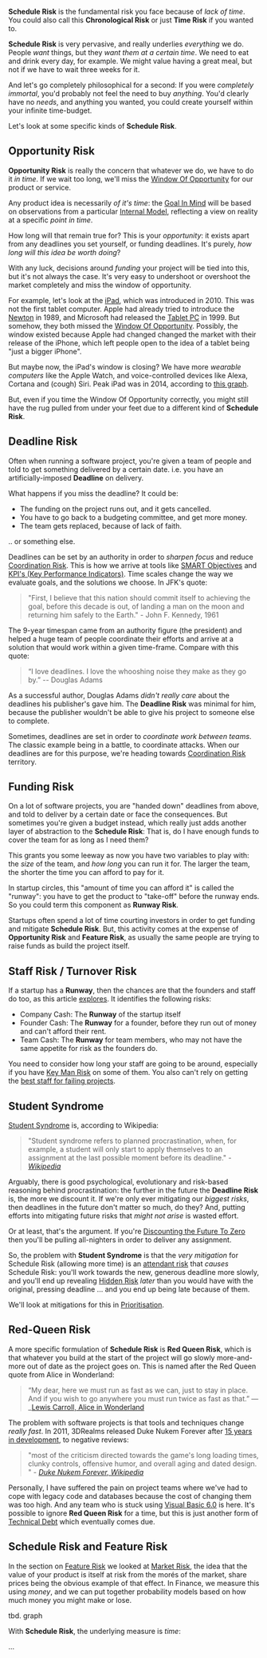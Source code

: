 **Schedule Risk** is the fundamental risk you face because of _lack of time_.  You could also call this **Chronological Risk** or just **Time Risk** if you wanted to.

**Schedule Risk** is very pervasive, and really underlies _everything_ we do.  People _want_ things, but they _want them at a certain time_.   We need to eat and drink every day, for example.  We might value having a great meal, but not if we have to wait three weeks for it.  

And let's go completely philosophical for a second:  If you were _completely immortal_, you'd probably not feel the need to buy _anything_.  You'd clearly have no _needs_, and anything you wanted, you could create yourself within your infinite time-budget.

Let's look at some specific kinds of **Schedule Risk**.

## Opportunity Risk

**Opportunity Risk** is really the concern that whatever we do, we have to do it _in time_.  If we wait too long, we'll miss the [Window Of Opportunity](https://en.wikipedia.org/wiki/Window_of_opportunity) for our product or service.   

Any product idea is necessarily _of it's time_:  the [Goal In Mind](Goal-In-Mind) will be based on observations from a particular [Internal Model](Internal-Model), reflecting a view on reality at a specific _point in time_.  

How long will that remain true for?  This is your _opportunity_:  it exists apart from any deadlines you set yourself, or funding deadlines.  It's purely, _how long will this idea be worth doing_?  

With any luck, decisions around _funding_ your project will be tied into this, but it's not always the case.   It's very easy to undershoot or overshoot the market completely and miss the window of opportunity.  

For example, let's look at the [iPad](https://en.wikipedia.org/wiki/History_of_tablet_computers), which was introduced in 2010.  This was not the first tablet computer.  Apple had already tried to introduce the [Newton](https://en.wikipedia.org/wiki/Apple_Newton) in 1989, and Microsoft had released the [Tablet PC](https://en.wikipedia.org/wiki/Microsoft_Tablet_PC) in 1999.  But somehow, they both missed the [Window Of Opportunity](https://en.wikipedia.org/wiki/Window_of_opportunity).  Possibly, the window existed because Apple had changed changed the market with their release of the iPhone, which left people open to the idea of a tablet being "just a bigger iPhone".

But maybe now, the iPad's window is closing?   We have more _wearable computers_ like the Apple Watch, and voice-controlled devices like Alexa, Cortana and (cough) Siri.  Peak iPad was in 2014, according to [this graph](https://www.statista.com/statistics/269915/global-apple-ipad-sales-since-q3-2010/).

But, even if you time the Window Of Opportunity correctly, you might still have the rug pulled from under your feet due to a different kind of **Schedule Risk**.

## Deadline Risk

Often when running a software project, you're given a team of people and told to get something delivered by a certain date.  i.e. you have an artificially-imposed **Deadline** on delivery.

What happens if you miss the deadline?  It could be:
 - The funding on the project runs out, and it gets cancelled.
 - You have to go back to a budgeting committee, and get more money.
 - The team gets replaced, because of lack of faith.
 
.. or something else.

Deadlines can be set by an authority in order to _sharpen focus_ and reduce [Coordination Risk](Coordination-Risk).  This is how we arrive at tools like [SMART Objectives](https://en.wikipedia.org/wiki/SMART_criteria) and [KPI's (Key Performance Indicators)](https://en.wikipedia.org/wiki/Performance_indicator).  Time scales change the way we evaluate goals, and the solutions we choose.  In JFK's quote:

> "First, I believe that this nation should commit itself to achieving the goal, before this decade is out, of landing a man on the moon and returning him safely to the Earth." -  John F. Kennedy, 1961

The 9-year timespan came from an authority figure (the president) and helped a huge team of people coordinate their efforts and arrive at a solution that would work within a given time-frame.  Compare with this quote:  

> “I love deadlines. I love the whooshing noise they make as they go by.” -- Douglas Adams

As a successful author, Douglas Adams _didn't really care_ about the deadlines his publisher's gave him.  The **Deadline Risk** was minimal for him, because the publisher wouldn't be able to give his project to someone else to complete. 

Sometimes, deadlines are set in order to _coordinate work between teams_.  The classic example being in a battle, to coordinate attacks.   When our deadlines are for this purpose, we're heading towards [Coordination Risk](Coordination-Risk) territory.

## Funding Risk

On a lot of software projects, you are "handed down" deadlines from above, and told to deliver by a certain date or face the consequences.  But sometimes you're given a budget instead, which really just adds another layer of abstraction to the **Schedule Risk**:   That is, do I have enough funds to cover the team for as long as I need them?

This grants you some leeway as now you have two variables to play with: the _size_ of the team, and _how long_ you can run it for.  The larger the team, the shorter the time you can afford to pay for it.

In startup circles, this "amount of time you can afford it" is called the "runway":  you have to get the product to "take-off" before the runway ends.  So you could term this component as **Runway Risk**.

Startups often spend a lot of time courting investors in order to get funding and mitigate **Schedule Risk**.  But, this activity comes at the expense of **Opportunity Risk** and **Feature Risk**, as usually the same people are trying to raise funds as build the project itself.  

## Staff Risk / Turnover Risk

If a startup has a **Runway**, then the chances are that the founders and staff do too, as this article [explores](https://www.entrepreneur.com/article/223135).  It identifies the following risks:

  - Company Cash:  The **Runway** of the startup itself
  - Founder Cash:  The **Runway** for a founder, before they run out of money and can't afford their rent.
  - Team Cash:  The **Runway** for team members, who may not have the same appetite for risk as the founders do.
  
You need to consider how long your staff are going to be around, especially if you have [Key Man Risk](Coordination-Risk) on some of them.  You also can't rely on getting the [best staff for failing projects](Agency-Risk).

## Student Syndrome

[Student Syndrome](https://en.wikipedia.org/wiki/Student_syndrome) is, according to Wikipedia:

> "Student syndrome refers to planned procrastination, when, for example, a student will only start to apply themselves to an assignment at the last possible moment before its deadline."   - _[Wikipedia](https://en.wikipedia.org/wiki/Student_syndrome)_

Arguably, there is good psychological, evolutionary and risk-based reasoning behind procrastination:  the further in the future the **Deadline Risk** is, the more we discount it.  If we're only ever mitigating our _biggest risks_, then deadlines in the future don't matter so much, do they?  And, putting efforts into mitigating future risks that _might not arise_ is wasted effort.

Or at least, that's the argument.  If you're [Discounting the Future To Zero](Risk-Theory) then you'll be pulling all-nighters in order to deliver any assignment.   

So, the problem with **Student Syndrome** is that the _very mitigation_ for Schedule Risk (allowing more time) is an [attendant risk](Risk) that _causes_ Schedule Risk:   you'll work towards the new, generous deadline more slowly, and you'll end up revealing [Hidden Risk](Hidden-Risk) _later_ than you would have with the original, pressing deadline ... and you end up being late because of them.

We'll look at mitigations for this in [Prioritisation](Prioritisation).

## Red-Queen Risk

A more specific formulation of **Schedule Risk** is **Red Queen Risk**, which is that whatever you build at the start of the project will go slowly more-and-more out of date as the project goes on.  This is named after the Red Queen quote from Alice in Wonderland:  

> “My dear, here we must run as fast as we can, just to stay in place. And if you wish to go anywhere you must run twice as fast as that.”  ― _[Lewis Carroll, Alice in Wonderland](https://www.goodreads.com/quotes/458856-my-dear-here-we-must-run-as-fast-as-we)

The problem with software projects is that tools and techniques change _really fast_.  In 2011, 3DRealms released Duke Nukem Forever after [15 years in development](https://en.wikipedia.org/wiki/Duke_Nukem_Forever), to negative reviews:  

> "most of the criticism directed towards the game's long loading times, clunky controls, offensive humor, and overall aging and dated design. " - _[Duke Nukem Forever, Wikipedia](https://en.wikipedia.org/wiki/Duke_Nukem_Forever)_

Personally, I have suffered the pain on project teams where we've had to cope with legacy code and databases because the cost of changing them was too high.  And any team who is stuck using [Visual Basic 6.0](https://en.wikipedia.org/wiki/Visual_Basic) is here.   It's possible to ignore **Red Queen Risk** for a time, but this is just another form of [Technical Debt](Complexity-Risk) which eventually comes due.


## Schedule Risk and Feature Risk

In the section on [Feature Risk](Feature-Risk) we looked at [Market Risk](Feature-Risk), the idea that the value of your product is itself at risk from the morés of the market, share prices being the obvious example of that effect.  In Finance, we measure this using _money_, and we can put together probability models based on how much money you might make or lose.

tbd.  graph 

With **Schedule Risk**, the underlying measure is _time_:  

...
